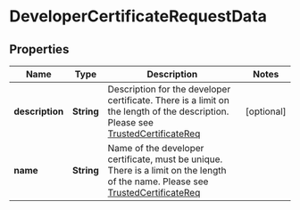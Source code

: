 
# DeveloperCertificateRequestData

## Properties
Name | Type | Description | Notes
------------ | ------------- | ------------- | -------------
**description** | **String** | Description for the developer certificate. There is a limit on the length of the description. Please see [TrustedCertificateReq](/docs/v1.2/api-references/account-management-api.html#trustedcertificatereq) |  [optional]
**name** | **String** | Name of the developer certificate, must be unique. There is a limit on the length of the name. Please see [TrustedCertificateReq](/docs/v1.2/api-references/account-management-api.html#trustedcertificatereq) | 



